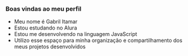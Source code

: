 ### Boas vindas ao meu perfil
- Meu nome é Gabril Itamar
- Estou estudando no Alura
- Estou me desenvolvendo na linguagem JavaScript
- Utilizo esse espaço para minha organização e compartilhamento dos meus projetos desenvolvidos
